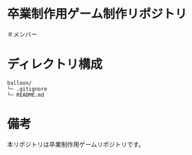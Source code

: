 # 卒業制作用ゲーム制作リポジトリ

＃メンバー

# ディレクトリ構成
```
balloon/
└─ .gitignore
└─ README.md
```

# 備考
本リポジトリは卒業制作用ゲームリポジトリです。
